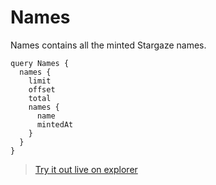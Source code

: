 # Names

Names contains all the minted Stargaze names.

```
query Names {
  names {
    limit
    offset
    total
    names {
      name
      mintedAt
    }
  }
}
```

> [Try it out live on explorer](https://studio.apollographql.com/sandbox/explorer?endpoint=https%3A%2F%2Fconstellations-api.mainnet.stargaze-apis.com%2Fgraphql&explorerURLState=N4IgJg9gxgrgtgUwHYBcQC4QEcYIE4CeABAHICGiAzkcADpJFFIULV0ONEA2AlnDynqciEAGajKCQR0YoIKMlyGdmVGsuGqEGzv1QIwAQWnCAvsvNJTIADQgAbmTw8yAIy6sMIWyEpRnAA5omCCmQA)
